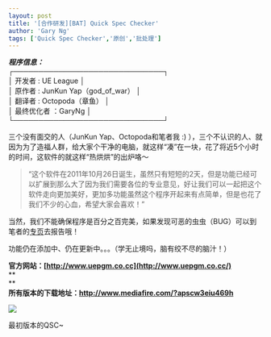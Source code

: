 ```yaml
---
layout: post
title: '[合作研发][BAT] Quick Spec Checker'
author: 'Gary Ng'
tags: ['Quick Spec Checker','原创','批处理']
---
```


  
**_程序信息：_**  
┌──────────────────────────────┐  
│ 开发者     : UE League                                              │  
│ 原作者     : JunKun Yap（god_of_war）                 │  
│ 翻译者     : Octopoda（章鱼）                                │  
│ 最终优化者 ：GaryNg                                            │  
└──────────────────────────────┘  
  
三个没有面交的人（JunKun Yap、Octopoda和笔者我 :) ），三个不认识的人、就因为为了造福人群，给大家个干净的电脑，就这样“凑”在一块，花了将近5个小时的时间，这软件的就这样“热烘烘”的出炉咯～  
  
  


> “这个软件在2011年10月26日诞生，虽然只有短短的2天，但是功能已经可以扩展到那么大了因为我们需要各位的专业意见，好让我们可以一起把这个软件走向更加美好，更加多功能虽然这个程序开起来有点简单，但是也花了我们不少的心血，希望大家会喜欢！”

  
  
当然，我们不能确保程序是百分之百完美，如果发现可恶的虫虫（BUG）可以到笔者的[专页](http://www.facebook.com/iambatching)去报告哦！  
  
功能仍在添加中、仍在更新中。。。（学无止境吗，脑有绞不尽的脑汁！）  
  
**官方网站：[http://www.uepgm.co.cc](http://www.uepgm.co.cc/)**  
**  
**  
**所有版本的下载地址：<http://www.mediafire.com/?apscw3eiu469h>**  
  
  
  
  


![](http://2.bp.blogspot.com/-oGlTGkB2vDs/Tqjx4mpllNI/AAAAAAAAAWY/aNDfw-u-OSs/s1600/1.bmp)

最初版本的QSC~
  
  

